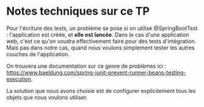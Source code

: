 # Notes techniques sur ce TP

Pour l'écriture des tests, un problème se pose si on utilise @SpringBootTest : l'application est créée, et **elle est lancée**.
Dans le cas d'une application web, c'est ce qu'on voudra effectivement faire pour des tests d'intégration. 
Mais pas dans notre cas, quand nous voulons simplement tester les autres couches de l'application.

On trouvera une documentation sur ce genre de problèmes ici : https://www.baeldung.com/spring-junit-prevent-runner-beans-testing-execution.

La solution que nous avons choisie est de configurer explicitement tous les objets que nous voulons utiliser.

